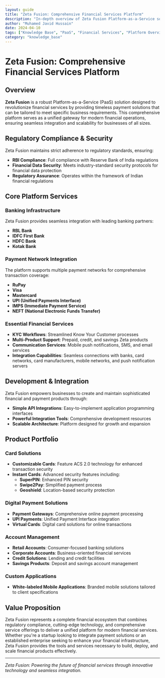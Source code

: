 ```yaml
---
layout: guide
title: "Zeta Fusion: Comprehensive Financial Services Platform"
description: "In-depth overview of Zeta Fusion Platform-as-a-Service solution, covering architecture, compliance, banking infrastructure, and integration capabilities."
author: "Muhamed Javid Hussain"
date: 2024-04-10
tags: ["Knowledge Base", "PaaS", "Financial Services", "Platform Overview"]
category: "knowledge_base"
---
```


# Zeta Fusion: Comprehensive Financial Services Platform

## Overview

**Zeta Fusion** is a robust Platform-as-a-Service (PaaS) solution designed to revolutionize financial services by providing timeless payment solutions that can be tailored to meet specific business requirements. This comprehensive platform serves as a unified gateway for modern financial operations, ensuring seamless integration and scalability for businesses of all sizes.

## Regulatory Compliance & Security

Zeta Fusion maintains strict adherence to regulatory standards, ensuring:

- **RBI Compliance**: Full compliance with Reserve Bank of India regulations
- **Financial Data Security**: Meets industry-standard security protocols for financial data protection
- **Regulatory Assurance**: Operates within the framework of Indian financial regulations

## Core Platform Services

### Banking Infrastructure
Zeta Fusion provides seamless integration with leading banking partners:
- **RBL Bank**
- **IDFC First Bank**
- **HDFC Bank**
- **Kotak Bank**

### Payment Network Integration
The platform supports multiple payment networks for comprehensive transaction coverage:
- **RuPay**
- **Visa**
- **Mastercard**
- **UPI (Unified Payments Interface)**
- **IMPS (Immediate Payment Service)**
- **NEFT (National Electronic Funds Transfer)**

### Essential Financial Services
- **KYC Workflows**: Streamlined Know Your Customer processes
- **Multi-Product Support**: Prepaid, credit, and savings Zeta products
- **Communication Services**: Mobile push notifications, SMS, and email services
- **Integration Capabilities**: Seamless connections with banks, card networks, card manufacturers, mobile networks, and push notification servers

## Development & Integration

Zeta Fusion empowers businesses to create and maintain sophisticated financial and payment products through:
- **Simple API Integrations**: Easy-to-implement application programming interfaces
- **Powerful Integration Tools**: Comprehensive development resources
- **Scalable Architecture**: Platform designed for growth and expansion

## Product Portfolio

### Card Solutions
- **Customizable Cards**: Feature ACS 2.0 technology for enhanced transaction security
- **Instant Cards**: Advanced security features including:
  - **SuperPIN**: Enhanced PIN security
  - **Swipe2Pay**: Simplified payment process
  - **Geoshield**: Location-based security protection

### Digital Payment Solutions
- **Payment Gateways**: Comprehensive online payment processing
- **UPI Payments**: Unified Payment Interface integration
- **Virtual Cards**: Digital card solutions for online transactions

### Account Management
- **Retail Accounts**: Consumer-focused banking solutions
- **Corporate Accounts**: Business-oriented financial services
- **Credit Solutions**: Lending and credit facilities
- **Savings Products**: Deposit and savings account management

### Custom Applications
- **White-labeled Mobile Applications**: Branded mobile solutions tailored to client specifications

## Value Proposition

Zeta Fusion represents a complete financial ecosystem that combines regulatory compliance, cutting-edge technology, and comprehensive service offerings to deliver a unified platform for modern financial services. Whether you're a startup looking to integrate payment solutions or an established enterprise seeking to enhance your financial infrastructure, Zeta Fusion provides the tools and services necessary to build, deploy, and scale financial products effectively.

---

*Zeta Fusion: Powering the future of financial services through innovative technology and seamless integration.*
